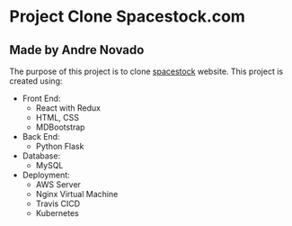 # Project Clone Spacestock.com

## Made by Andre Novado

The purpose of this project is to clone [spacestock](https://www.spacestock.com) website.
This project is created using:
- Front End:
  - React with Redux
  - HTML, CSS
  - MDBootstrap
- Back End:
  - Python Flask
- Database:
  - MySQL
- Deployment:
  - AWS Server
  - Nginx Virtual Machine
  - Travis CICD
  - Kubernetes
